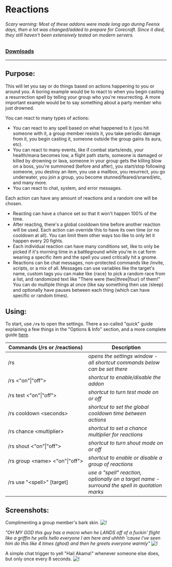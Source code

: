 # Reactions

###### Scary warning: Most of these addons were made long ago during Feenix days, then a lot was changed/added to prepare for Corecraft. Since it died, they still haven't been extensively tested on modern servers.

### [Downloads](https://github.com/Shanghi/Reactions/releases)

***

## Purpose:
This will let you say or do things based on actions happening to you or around you. A boring example would be to react to when you begin casting a resurrection spell by telling your group who you're resurrecting. A more important example would be to say something about a party member who just drowned.

You can react to many types of actions:
* You can react to any spell based on what happened to it (you hit someone with it, a group member resists it, you take periodic damage from it, you begin casting it, someone outside the group gains its aura, etc).
* You can react to many events, like if combat starts/ends, your health/mana becomes low, a flight path starts, someone is damaged or killed by drowning or lava, someone in your group gets the killing blow on a boss, you're summoned (before and after), you start/stop following someone, you destroy an item, you use a mailbox, you resurrect, you go underwater, you join a group, you become stunned/feared/snared/etc, and many more.
* You can react to chat, system, and error messages.

Each action can have any amount of reactions and a random one will be chosen.
* Reacting can have a chance set so that it won't happen 100% of the time.
* After reacting, there's a global cooldown time before another reaction will be used. Each action can override this to have its own time (or no cooldown at all). You can limit them other ways too like to only let it happen every 20 fights.
* Each individual reaction can have many conditions set, like to only be picked if it's morning time in a battleground while you're in cat form wearing a specific item and the spell you used critically hit a gnome.
* Reactions can be chat messages, non-protected commands like /invite, scripts, or a mix of all. Messages can use variables like the target's name, custom tags you can make like {race} to pick a random race from a list, and randomized text like "There were (two|three|four) of them!" You can do multiple things at once (like say something then use /sleep) and optionally have pauses between each thing (which can have specific or random times).

## Using:
To start, use **`/rs`** to open the settings. There a so-called "quick" guide explaining a few things in the "Options & Info" section, and a more complete guide [here](https://github.com/Shanghi/Reactions/blob/master/guide.md).

| Commands (/rs or /reactions) | Description |
| --- | --- |
| /rs | _opens the settings window -<br/>all shortcut commands below can be set there_ |
| /rs \<"on"\|"off">               | _shortcut to enable/disable the addon_ |
| /rs test \<"on"\|"off">          | _shortcut to turn test mode on or off_ |
| /rs cooldown \<seconds>          | _shortcut to set the global cooldown time between actions_ |
| /rs chance \<multiplier>         | _shortcut to set a chance multiplier for reactions_ |
| /rs shout \<"on"\|"off">         | _shortcut to turn shout mode on or off_ |
| /rs&nbsp;group&nbsp;\<name>&nbsp;\<"on"\|"off"> | _shortcut to enable or disable a group of reactions_ |
| /rs use "\<spell>" [target]      | _use a "spell" reaction, optionally on a target name -<br/>surround the spell in quotation marks_ |

## Screenshots:
Complimenting a group member's bark skin.
![!](https://i.imgur.com/oCqeXWP.png)

_"OH MY GOD this guy has a macro when he LANDS off of a fuckin' flight like a griffin he yells hello everyone I am here and uhhhh 'cause I've seen him do this like 4 times (ghod) and then he greets everyone warmly"_
![!](https://i.imgur.com/qTJOJS4.png)

A simple chat trigger to yell "Hail Akama!" whenever someone else does, but only once every 8 seconds.
![!](https://i.imgur.com/8IeL2H0.png)
